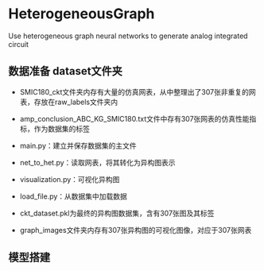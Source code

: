 # HeterogeneousGraph
Use heterogeneous graph neural networks to generate analog integrated circuit 
## 数据准备 dataset文件夹
- SMIC180_ckt文件夹内存有大量的仿真网表，从中整理出了307张非重复的网表，存放在raw_labels文件夹内<br>
- amp_conclusion_ABC_KG_SMIC180.txt文件中存有307张网表的仿真性能指标，作为数据集的标签<br>

- main.py：建立并保存数据集的主文件<br>
- net_to_het.py：读取网表，将其转化为异构图表示<br>
- visualization.py：可视化异构图<br>
- load_file.py：从数据集中加载数据<br>

- ckt_dataset.pkl为最终的异构图数据集，含有307张图及其标签<br>
- graph_images文件夹内存有307张异构图的可视化图像，对应于307张网表<br>
## 模型搭建
